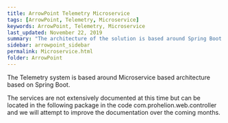 ```yaml
---
title: ArrowPoint Telemetry Microservice
tags: [ArrowPoint, Telemetry, Microservice]
keywords: ArrowPoint, Telemetry, Microservice
last_updated: November 22, 2019
summary: "The architecture of the solution is based around Spring Boot and microservices. This allows for simple integration to external systems."
sidebar: arrowpoint_sidebar
permalink: Microservice.html
folder: ArrowPoint
---
```


The Telemetry system is based around Microservice based architecture based on Spring Boot.

The services are not extensively documented at this time but can be located in the following package in the code com.prohelion.web.controller and we will attempt to improve the documentation over the coming months.

